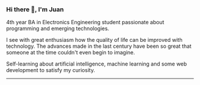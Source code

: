 ### Hi there 👋, I'm Juan

<!--
**juan-montenegro/juan-montenegro** is a ✨ _special_ ✨ repository because its `README.md` (this file) appears on your GitHub profile.

Here are some ideas to get you started:

- 🔭 I’m currently working on ...
- 🌱 I’m currently learning ...
- 👯 I’m looking to collaborate on ...
- 🤔 I’m looking for help with ...
- 💬 Ask me about ...
- 📫 How to reach me: ...
- 😄 Pronouns: ...
- ⚡ Fun fact: ...
-->
4th year BA in Electronics Engineering student passionate about programming and emerging technologies. 

I see with great enthusiasm how the quality of life can be improved with technology. The advances made in the last century have been so great that someone at the time couldn't even begin to imagine.

Self-learning about artificial intelligence, machine learning and some web development to satisfy my curiosity.

---
